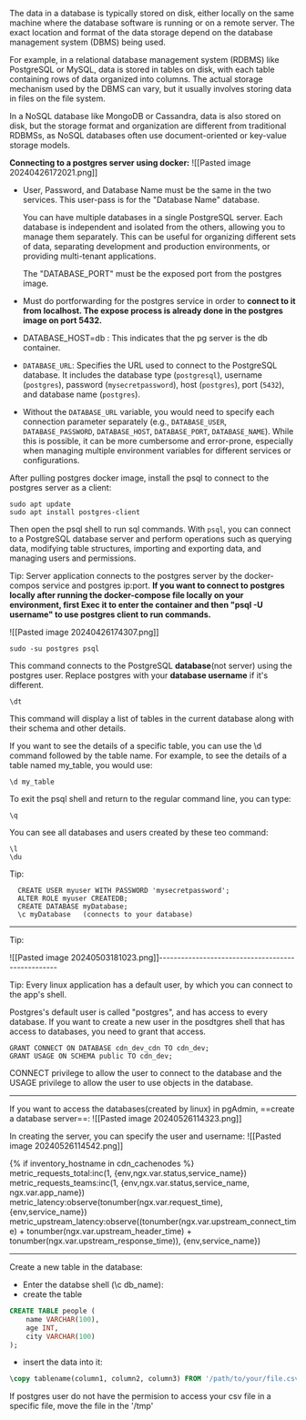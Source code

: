 The data in a database is typically stored on disk, either locally on the same machine where the database software is running or on a remote server. The exact location and format of the data storage depend on the database management system (DBMS) being used.

For example, in a relational database management system (RDBMS) like PostgreSQL or MySQL, data is stored in tables on disk, with each table containing rows of data organized into columns. The actual storage mechanism used by the DBMS can vary, but it usually involves storing data in files on the file system.

In a NoSQL database like MongoDB or Cassandra, data is also stored on disk, but the storage format and organization are different from traditional RDBMSs, as NoSQL databases often use document-oriented or key-value storage models.

**Connecting to a postgres server using docker:**
![[Pasted image 20240426172021.png]]

- User, Password, and Database Name must be the same in the two services. This user-pass is for the "Database Name" database.
  
  You can have multiple databases in a single PostgreSQL server. Each database is independent and isolated from the others, allowing you to manage them separately. This can be useful for organizing different sets of data, separating development and production environments, or providing multi-tenant applications.
  
  The "DATABASE_PORT" must be the exposed port from the postgres image.
- Must do portforwarding for the postgres service in order to **connect to it from localhost. The expose process is already done in the postgres image on port 5432.**
- DATABASE_HOST=db : This indicates that the pg server is the db container.

- `DATABASE_URL`: Specifies the URL used to connect to the PostgreSQL database. It includes the database type (`postgresql`), username (`postgres`), password (`mysecretpassword`), host (`postgres`), port (`5432`), and database name (`postgres`).

- Without the `DATABASE_URL` variable, you would need to specify each connection parameter separately (e.g., `DATABASE_USER`, `DATABASE_PASSWORD`, `DATABASE_HOST`, `DATABASE_PORT`, `DATABASE_NAME`). While this is possible, it can be more cumbersome and error-prone, especially when managing multiple environment variables for different services or configurations.


After pulling postgres docker image, install the psql to connect to the postgres server as a client:

```shell
sudo apt update
sudo apt install postgres-client
```
Then open the psql shell to run sql commands. With `psql`, you can connect to a PostgreSQL database server and perform operations such as querying data, modifying table structures, importing and exporting data, and managing users and permissions.

Tip: Server application connects to the postgres server by the docker-compos service and postgres ip:port. **If you want to connect to postgres locally after running the docker-compose file locally on your environment, first Exec it to enter the container and then "psql -U username" to use postgres client to run commands.**

![[Pasted image 20240426174307.png]]

```shell
sudo -su postgres psql
```
This command connects to the PostgreSQL **database**(not server) using the postgres user. Replace postgres with your **database username** if it's different.

```shell
\dt
```

This command will display a list of tables in the current database along with their schema and other details.

If you want to see the details of a specific table, you can use the \d command followed by the table name. For example, to see the details of a table named my_table, you would use:

```shell
\d my_table
```

To exit the psql shell and return to the regular command line, you can type:
```shell
\q
```

You can see all databases  and users created by these teo command: 
```shell
\l
\du
```

Tip:
```shell
  CREATE USER myuser WITH PASSWORD 'mysecretpassword';
  ALTER ROLE myuser CREATEDB;
  CREATE DATABASE myDatabase;
  \c myDatabase   (connects to your database)
```

-------------------------

Tip:

![[Pasted image 20240503181023.png]]--------------------------------------------------

Tip: Every linux application has a default user, by which you can connect to the app's shell. 

Postgres's default user is called "postgres", and has access to every database.
If you want to create a new user in the posdtgres shell that has access to databases, you need to grant that access.

```postgres
GRANT CONNECT ON DATABASE cdn_dev_cdn TO cdn_dev;
GRANT USAGE ON SCHEMA public TO cdn_dev;
```

CONNECT privilege to allow the user to connect to the database and the USAGE privilege to allow the user to use objects in the database.

--------------------------------------

If you want to access the databases(created by linux) in pgAdmin, ==create a database server==:
![[Pasted image 20240526114323.png]]

In creating the server, you can specify the user and username:
![[Pasted image 20240526114542.png]]

{% if inventory_hostname in cdn_cachenodes %}  
      metric_requests_total:inc(1, {env,ngx.var.status,service_name})  
      metric_requests_teams:inc(1, {env,ngx.var.status,service_name, ngx.var.app_name})  
      metric_latency:observe(tonumber(ngx.var.request_time), {env,service_name})  
      metric_upstream_latency:observe((tonumber(ngx.var.upstream_connect_time) + tonumber(ngx.var.upstream_header_time) + tonumber(ngx.var.upstream_response_time)), {env,service_name})

--------------------------------

Create a new table in the database:

- Enter the databse shell (\c db_name):
- create the table
```sql
CREATE TABLE people (
    name VARCHAR(100),
    age INT,
    city VARCHAR(100)
);
```
- insert the data into it:
```SQL
\copy tablename(column1, column2, column3) FROM '/path/to/your/file.csv' DELIMITER ',' CSV HEADER;

```

If postgres user do not have the permision to access your csv file in a specific file, move the file in the '/tmp'